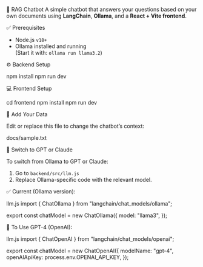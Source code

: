 🧠 RAG Chatbot
A simple chatbot that answers your questions based on your own documents using **LangChain**, **Ollama**, and a **React + Vite frontend**.

✅ Prerequisites

- Node.js `v18+`
- Ollama installed and running  
  (Start it with: `ollama run llama3.2`)

⚙️ Backend Setup

npm install
npm run dev

💻 Frontend Setup

cd frontend
npm install
npm run dev

📁 Add Your Data

Edit or replace this file to change the chatbot’s context:

docs/sample.txt

🔄 Switch to GPT or Claude

To switch from Ollama to GPT or Claude:

1. Go to `backend/src/llm.js`
2. Replace Ollama-specific code with the relevant model.

✅ Current (Ollama version):

llm.js
import { ChatOllama } from "langchain/chat_models/ollama";

export const chatModel = new ChatOllama({
  model: "llama3",
});


🔁 To Use GPT-4 (OpenAI):

llm.js
import { ChatOpenAI } from "langchain/chat_models/openai";

export const chatModel = new ChatOpenAI({
  modelName: "gpt-4",
  openAIApiKey: process.env.OPENAI_API_KEY,
});
